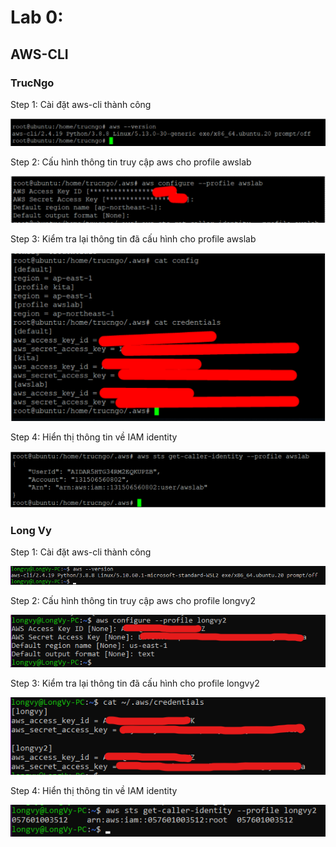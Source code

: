 # Lab 0: 

## AWS-CLI 

### TrucNgo

Step 1: Cài đặt aws-cli thành công

![AWS-CLI](https://github.com/LeHuynhLongVy/aws_feb_22_vy/blob/main/Lab_0/install_aws_cli.png)

Step 2: Cấu hình thông tin truy cập aws cho profile awslab

![Profile](https://github.com/LeHuynhLongVy/aws_feb_22_vy/blob/main/Lab_0/aws_profile.png)

Step 3: Kiểm tra lại thông tin đã cấu hình cho profile awslab

![Check-profile](https://github.com/LeHuynhLongVy/aws_feb_22_vy/blob/main/Lab_0/check_profile.png)

Step 4: Hiển thị thông tin về IAM identity

![IAM](https://github.com/LeHuynhLongVy/aws_feb_22_vy/blob/main/Lab_0/IAM.png)


### Long Vy

Step 1: Cài đặt aws-cli thành công

![AWS-CLI](https://github.com/LeHuynhLongVy/aws_feb_22_vy/blob/main/Lab_0/install_aws_vy.png)

Step 2: Cấu hình thông tin truy cập aws cho profile longvy2

![Profile](https://github.com/LeHuynhLongVy/aws_feb_22_vy/blob/main/Lab_0/configure_profile.png)

Step 3: Kiểm tra lại thông tin đã cấu hình cho profile longvy2

![Check-profile](https://github.com/LeHuynhLongVy/aws_feb_22_vy/blob/main/Lab_0/list_profile_vy.png)

Step 4: Hiển thị thông tin về IAM identity

![IAM](https://github.com/LeHuynhLongVy/aws_feb_22_vy/blob/main/Lab_0/get_caller_identity_vy.png)